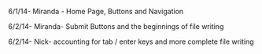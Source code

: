 6/1/14- Miranda - Home Page, Buttons and Navigation

6/2/14- Miranda- Submit Buttons and the beginnings of file writing

6/2/14- Nick- accounting for tab / enter keys and more complete file writing
